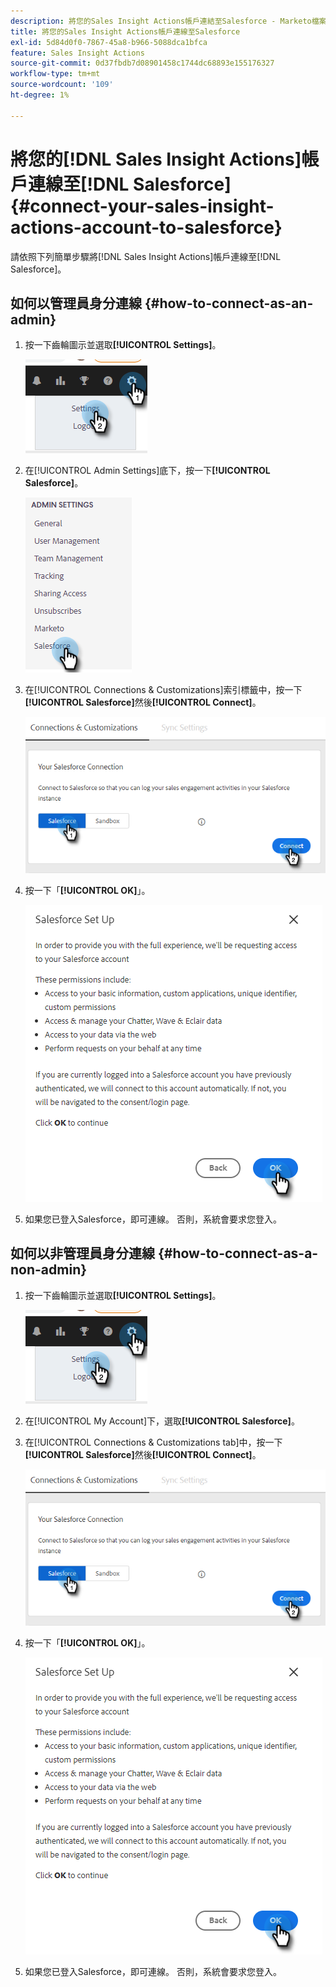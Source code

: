 ```yaml
---
description: 將您的Sales Insight Actions帳戶連結至Salesforce - Marketo檔案 — 產品檔案
title: 將您的Sales Insight Actions帳戶連線至Salesforce
exl-id: 5d84d0f0-7867-45a8-b966-5088dca1bfca
feature: Sales Insight Actions
source-git-commit: 0d37fbdb7d08901458c1744dc68893e155176327
workflow-type: tm+mt
source-wordcount: '109'
ht-degree: 1%

---
```


# 將您的[!DNL Sales Insight Actions]帳戶連線至[!DNL Salesforce] {#connect-your-sales-insight-actions-account-to-salesforce}

請依照下列簡單步驟將[!DNL Sales Insight Actions]帳戶連線至[!DNL Salesforce]。

## 如何以管理員身分連線 {#how-to-connect-as-an-admin}

1. 按一下齒輪圖示並選取&#x200B;**[!UICONTROL Settings]**。

   ![](assets/connect-your-marketo-sales-account-to-salesforce-1.png)

1. 在[!UICONTROL Admin Settings]底下，按一下&#x200B;**[!UICONTROL Salesforce]**。

   ![](assets/connect-your-marketo-sales-account-to-salesforce-2.png)

1. 在[!UICONTROL Connections & Customizations]索引標籤中，按一下&#x200B;**[!UICONTROL Salesforce]**&#x200B;然後&#x200B;**[!UICONTROL Connect]**。

   ![](assets/connect-your-marketo-sales-account-to-salesforce-3.png)

1. 按一下「**[!UICONTROL OK]**」。

   ![](assets/connect-your-marketo-sales-account-to-salesforce-4.png)

1. 如果您已登入Salesforce，即可連線。 否則，系統會要求您登入。

## 如何以非管理員身分連線 {#how-to-connect-as-a-non-admin}

1. 按一下齒輪圖示並選取&#x200B;**[!UICONTROL Settings]**。

   ![](assets/connect-your-marketo-sales-account-to-salesforce-5.png)

1. 在[!UICONTROL My Account]下，選取&#x200B;**[!UICONTROL Salesforce]**。

1. 在[!UICONTROL Connections & Customizations tab]中，按一下&#x200B;**[!UICONTROL Salesforce]**&#x200B;然後&#x200B;**[!UICONTROL Connect]**。

   ![](assets/connect-your-marketo-sales-account-to-salesforce-7.png)

1. 按一下「**[!UICONTROL OK]**」。

   ![](assets/connect-your-marketo-sales-account-to-salesforce-8.png)

1. 如果您已登入Salesforce，即可連線。 否則，系統會要求您登入。
